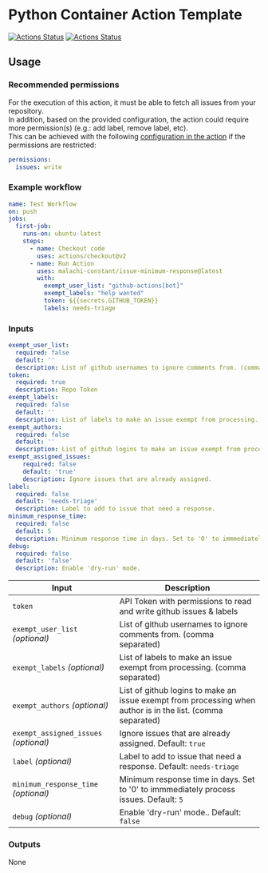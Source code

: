 # Python Container Action Template
[![Actions Status](https://github.com/malachi-constant/issue-minimum-response/workflows/Lint/badge.svg)](https://github.com/malachi-constant/issue-minimum-response/actions)
[![Actions Status](https://github.com/malachi-constant/issue-minimum-response/workflows/Test%20Workflow/badge.svg)](https://github.com/malachi-constant/issue-minimum-response/actions)


## Usage

### Recommended permissions

For the execution of this action, it must be able to fetch all issues from your repository.  
In addition, based on the provided configuration, the action could require more permission(s) (e.g.: add label, remove label, etc).  
This can be achieved with the following [configuration in the action](https://docs.github.com/en/actions/reference/workflow-syntax-for-github-actions#permissions) if the permissions are restricted:

```yaml
permissions:
  issues: write
```

### Example workflow

```yaml
name: Test Workflow
on: push
jobs:
  first-job:
    runs-on: ubuntu-latest
    steps:
      - name: Checkout code
        uses: actions/checkout@v2
      - name: Run Action
        uses: malachi-constant/issue-minimum-response@latest
        with:
          exempt_user_list: "github-actions[bot]"
          exempt_labels: "help wanted"
          token: ${{secrets.GITHUB_TOKEN}}
          labels: needs-triage
```

### Inputs

```yaml
exempt_user_list: 
  required: false 
  default: ''
  description: List of github usernames to ignore comments from. (comma separated) 
token:
  required: true
  description: Repo Token
exempt_labels:
  required: false
  default: ''
  description: List of labels to make an issue exempt from processing.
exempt_authors:
  required: false
  default: ''
  description: List of github logins to make an issue exempt from processing when author is in the list.
exempt_assigned_issues:
    required: false
    default: 'true'
    description: Ignore issues that are already assigned.
label:
  required: false
  default: 'needs-triage'
  description: Label to add to issue that need a response.
minimum_response_time:
  required: false
  default: 5
  description: Minimum response time in days. Set to '0' to immmediately process issues.
debug:
  required: false
  default: 'false'
  description: Enable 'dry-run' mode.
```

| Input                                             | Description                                        |
|------------------------------------------------------|-----------------------------------------------|
| `token` | API Token with permissions to read and write github issues & labels |
| `exempt_user_list` _(optional)_  | List of github usernames to ignore comments from. (comma separated) |
| `exempt_labels` _(optional)_  | List of labels to make an issue exempt from processing. (comma separated) |
| `exempt_authors` _(optional)_  | List of github logins to make an issue exempt from processing when author is in the list. (comma separated) |
| `exempt_assigned_issues` _(optional)_  | Ignore issues that are already assigned. Default: `true` |
| `label` _(optional)_  | Label to add to issue that need a response. Default: `needs-triage` |
| `minimum_response_time` _(optional)_  | Minimum response time in days. Set to '0' to immmediately process issues. Default: `5` |
| `debug` _(optional)_  | Enable 'dry-run' mode.. Default: `false` |


### Outputs
None
